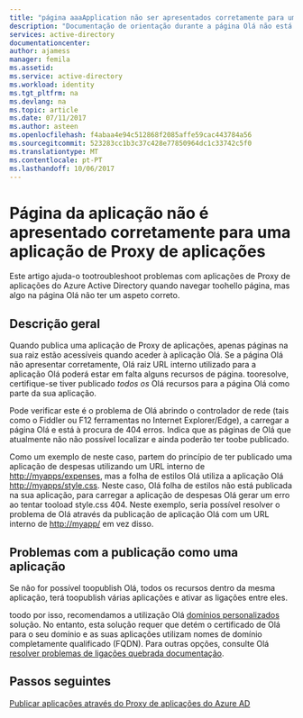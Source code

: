 ```yaml
---
title: "página aaaApplication não ser apresentados corretamente para uma aplicação de Proxy de aplicações | Microsoft Docs"
description: "Documentação de orientação durante a página Olá não está corretamente apresentação de uma aplicação de Proxy de aplicação ter integrado com o Azure AD"
services: active-directory
documentationcenter: 
author: ajamess
manager: femila
ms.assetid: 
ms.service: active-directory
ms.workload: identity
ms.tgt_pltfrm: na
ms.devlang: na
ms.topic: article
ms.date: 07/11/2017
ms.author: asteen
ms.openlocfilehash: f4abaa4e94c512868f2085affe59cac443784a56
ms.sourcegitcommit: 523283cc1b3c37c428e77850964dc1c33742c5f0
ms.translationtype: MT
ms.contentlocale: pt-PT
ms.lasthandoff: 10/06/2017
---
```

# <a name="application-page-does-not-display-correctly-for-an-application-proxy-application"></a>Página da aplicação não é apresentado corretamente para uma aplicação de Proxy de aplicações

Este artigo ajuda-o tootroubleshoot problemas com aplicações de Proxy de aplicações do Azure Active Directory quando navegar toohello página, mas algo na página Olá não ter um aspeto correto.

## <a name="overview"></a>Descrição geral
Quando publica uma aplicação de Proxy de aplicações, apenas páginas na sua raiz estão acessíveis quando aceder à aplicação Olá. Se a página Olá não apresentar corretamente, Olá raiz URL interno utilizado para a aplicação Olá poderá estar em falta alguns recursos de página. tooresolve, certifique-se tiver publicado *todos os* Olá recursos para a página Olá como parte da sua aplicação.

Pode verificar este é o problema de Olá abrindo o controlador de rede (tais como o Fiddler ou F12 ferramentas no Internet Explorer/Edge), a carregar a página Olá e está à procura de 404 erros. Indica que as páginas de Olá que atualmente não não possível localizar e ainda poderão ter toobe publicado.

Como um exemplo de neste caso, partem do princípio de ter publicado uma aplicação de despesas utilizando um URL interno de <http://myapps/expenses>, mas a folha de estilos Olá utiliza a aplicação Olá <http://myapps/style.css>. Neste caso, Olá folha de estilos não está publicada na sua aplicação, para carregar a aplicação de despesas Olá gerar um erro ao tentar tooload style.css 404. Neste exemplo, seria possível resolver o problema de Olá através da publicação de aplicação Olá com um URL interno de <http://myapp/> em vez disso.

## <a name="problems-with-publishing-as-one-application"></a>Problemas com a publicação como uma aplicação

Se não for possível toopublish Olá, todos os recursos dentro da mesma aplicação, terá toopublish várias aplicações e ativar as ligações entre eles.

toodo por isso, recomendamos a utilização Olá [domínios personalizados](https://docs.microsoft.com/azure/active-directory/active-directory-application-proxy-custom-domains) solução. No entanto, esta solução requer que detém o certificado de Olá para o seu domínio e as suas aplicações utilizam nomes de domínio completamente qualificado (FQDN). Para outras opções, consulte Olá [resolver problemas de ligações quebrada documentação](https://microsoft-my.sharepoint.com/personal/harshja_microsoft_com/_layouts/15/guestaccess.aspx?guestaccesstoken=IxuG3mFVbnPWI3Yn4Qi7wCNi8VIfHS5mwPt5quh8DMw%3d&docid=2_14558cd6ddea34c1c9887dc640feb5831&rev=1).

## <a name="next-steps"></a>Passos seguintes
[Publicar aplicações através do Proxy de aplicações do Azure AD](application-proxy-publish-azure-portal.md)
